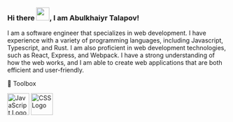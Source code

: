 ### Hi there <img src="https://raw.githubusercontent.com/MartinHeinz/MartinHeinz/master/wave.gif" width="30px">, I am Abulkhaiyr Talapov!

I am a software engineer that specializes in web development. I have experience with a variety of programming languages, including Javascript, Typescript, and Rust. I am also proficient in web development technologies, such as React, Express, and Webpack. I have a strong understanding of how the web works, and I am able to create web applications that are both efficient and user-friendly.

🧰 Toolbox

<img src="https://cdn.worldvectorlogo.com/logos/javascript.svg" alt="JavaScript Logo" width="50" height="50"/> <img src="https://cdn.worldvectorlogo.com/logos/css3.svg" alt="CSS Logo" width="50" height="50"/>
